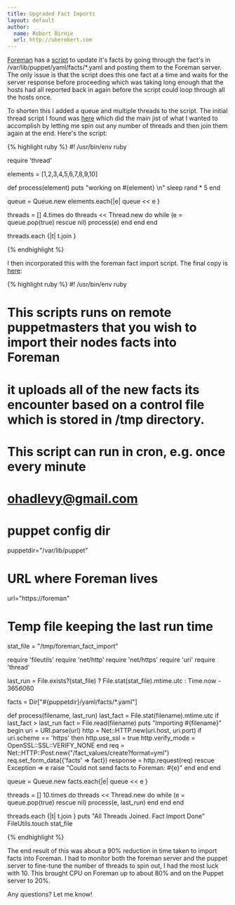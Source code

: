 ```yaml
---
title: Upgraded Fact Imports
layout: default
author:
  name: Robert Birnie
  url: http://uberobert.com
---
```


[Foreman](http://theforeman.org) has a [script](https://github.com/theforeman/puppet-foreman/blob/283619064fbde0275235535b19c53da249357035/files/push_facts.rb) to update it's facts by going through the fact's in /var/lib/puppet/yaml/facts/*.yaml and posting them to the Foreman server. The only issue is that the script does this one fact at a time and waits for the server response before proceeding which was taking long enough that the hosts had all reported back in again before the script could loop through all the hosts once.

To shorten this I added a queue and multiple threads to the script. The initial thread script I found was [here](http://stackoverflow.com/questions/1988274/ruby-working-on-array-elements-in-groups-of-four) which did the main jist of what I wanted to accomplish by letting me spin out any number of threads and then join them again at the end. Here's the script:

{% highlight ruby %}
#! /usr/bin/env ruby

require 'thread'

elements = [1,2,3,4,5,6,7,8,9,10]

def process(element)
    puts "working on #{element} \n"
    sleep rand * 5
end

queue = Queue.new
elements.each{|e| queue << e }

threads = []
4.times do
    threads << Thread.new do
      while (e = queue.pop(true) rescue nil)
        process(e)
      end
    end
end

threads.each {|t| t.join }

{% endhighlight %}

I then incorporated this with the foreman fact import script. The final copy is [here](https://gist.github.com/4261855):

{% highlight ruby %}
#! /usr/bin/env ruby
#
# This scripts runs on remote puppetmasters that you wish to import their nodes facts into Foreman
# it uploads all of the new facts its encounter based on a control file which is stored in /tmp directory.
# This script can run in cron, e.g. once every minute
# ohadlevy@gmail.com

# puppet config dir
puppetdir="/var/lib/puppet"

# URL where Foreman lives
url="https://foreman"

# Temp file keeping the last run time
stat_file = "/tmp/foreman_fact_import"

require 'fileutils'
require 'net/http'
require 'net/https'
require 'uri'
require 'thread'

last_run = File.exists?(stat_file) ? File.stat(stat_file).mtime.utc : Time.now - 365*60*60

facts = Dir["#{puppetdir}/yaml/facts/*.yaml"]


def process(filename, last_run)
  last_fact = File.stat(filename).mtime.utc
  if last_fact > last_run
    fact = File.read(filename)
    puts "Importing #{filename}"
    begin
      uri = URI.parse(url)
      http = Net::HTTP.new(uri.host, uri.port)
      if uri.scheme == 'https' then
        http.use_ssl = true
        http.verify_mode = OpenSSL::SSL::VERIFY_NONE
      end
      req = Net::HTTP::Post.new("/fact_values/create?format=yml")
      req.set_form_data({'facts' => fact})
      response = http.request(req)
    rescue Exception => e
      raise "Could not send facts to Foreman: #{e}"
    end
  end
end

queue = Queue.new
facts.each{|e| queue << e }

threads = []
10.times do
  threads << Thread.new do
    while (e = queue.pop(true) rescue nil)
      process(e, last_run)
    end
  end
end

threads.each {|t| t.join }
puts "All Threads Joined. Fact Import Done"
FileUtils.touch stat_file

{% endhighlight %}

The end result of this was about a 90% reduction in time taken to import facts into Foreman. I had to monitor both the foreman server and the puppet server to fine-tune the number of threads to spin out, I had the most luck with 10. This brought CPU on Foreman up to about 80% and on the Puppet server to 20%.

Any questions? Let me know!
